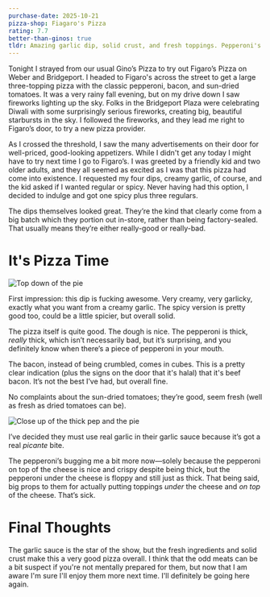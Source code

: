 ```yaml
---
purchase-date: 2025-10-21
pizza-shop: Fiagaro's Pizza
rating: 7.7
better-than-ginos: true
tldr: Amazing garlic dip, solid crust, and fresh toppings. Pepperoni's thick but hey, that's pizza.
---
```


Tonight I strayed from our usual Gino’s Pizza to try out Figaro’s Pizza on Weber and Bridgeport. I headed to Figaro's across the street to get a large three-topping pizza with the classic pepperoni, bacon, and sun-dried tomatoes. It was a very rainy fall evening, but on my drive down I saw fireworks lighting up the sky. Folks in the Bridgeport Plaza were celebrating Diwali with some surprisingly serious fireworks, creating big, beautiful starbursts in the sky. I followed the fireworks, and they lead me right to Figaro’s door, to try a new pizza provider.

As I crossed the threshold, I saw the many advertisements on their door for well-priced, good-looking appetizers. While I didn't get any today I might have to try next time I go to Figaro’s. I was greeted by a friendly kid and two older adults, and they all seemed as excited as I was that this pizza had come into existence. I requested my four dips, creamy garlic, of course, and the kid asked if I wanted regular or spicy. Never having had this option, I decided to indulge and got one spicy plus three regulars.

The dips themselves looked great. They’re the kind that clearly come from a big batch which they portion out in-store, rather than being factory-sealed. That usually means they’re either really-good or really-bad.

# It's Pizza Time

![Top down of the pie](local/figaros-td.webp)

First impression: this dip is fucking awesome. Very creamy, very garlicky, exactly what you want from a creamy garlic. The spicy version is pretty good too, could be a little spicier, but overall solid.

The pizza itself is quite good. The dough is nice. The pepperoni is thick, *really* thick, which isn’t necessarily bad, but it’s surprising, and you definitely know when there’s a piece of pepperoni in your mouth.

The bacon, instead of being crumbled, comes in cubes. This is a pretty clear indication (plus the signs on the door that it's halal) that it's beef bacon. It’s not the best I’ve had, but overall fine. 

No complaints about the sun-dried tomatoes; they’re good, seem fresh (well as fresh as dried tomatoes can be).

![Close up of the thick pep and the pie](local/figaros-closeup.webp)

I’ve decided they must use real garlic in their garlic sauce because it’s got a real *picante* bite.

The pepperoni’s bugging me a bit more now—solely because the pepperoni on top of the cheese is nice and crispy despite being thick, but the pepperoni under the cheese is floppy and still just as thick. That being said, big props to them for actually putting toppings *under* the cheese and *on top* of the cheese. That’s sick.

# Final Thoughts

The garlic sauce is the star of the show, but the fresh ingredients and solid crust make this a very good pizza overall. I think that the odd meats can be a bit suspect if you're not mentally prepared for them, but now that I am aware I'm sure I'll enjoy them more next time. I'll definitely be going here again.
